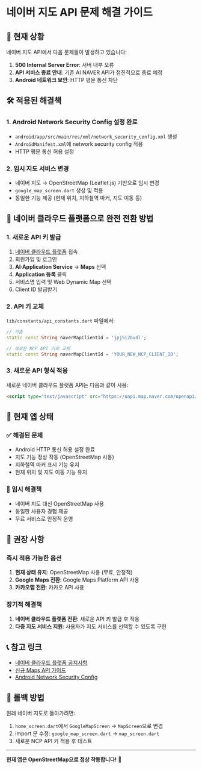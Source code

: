 # 네이버 지도 API 문제 해결 가이드

## 🚨 현재 상황
네이버 지도 API에서 다음 문제들이 발생하고 있습니다:

1. **500 Internal Server Error**: 서버 내부 오류
2. **API 서비스 종료 안내**: 기존 AI NAVER API가 점진적으로 종료 예정
3. **Android 네트워크 보안**: HTTP 평문 통신 차단

## 🛠️ 적용된 해결책

### 1. Android Network Security Config 설정 완료
- `android/app/src/main/res/xml/network_security_config.xml` 생성
- `AndroidManifest.xml`에 network security config 적용
- HTTP 평문 통신 허용 설정

### 2. 임시 지도 서비스 변경
- 네이버 지도 → OpenStreetMap (Leaflet.js) 기반으로 임시 변경
- `google_map_screen.dart` 생성 및 적용
- 동일한 기능 제공 (현재 위치, 지하철역 마커, 지도 이동 등)

## 🔧 네이버 클라우드 플랫폼으로 완전 전환 방법

### 1. 새로운 API 키 발급
1. [네이버 클라우드 플랫폼](https://www.ncloud.com) 접속
2. 회원가입 및 로그인
3. **AI·Application Service** → **Maps** 선택
4. **Application 등록** 클릭
5. 서비스명 입력 및 Web Dynamic Map 선택
6. Client ID 발급받기

### 2. API 키 교체
`lib/constants/api_constants.dart` 파일에서:
```dart
// 기존
static const String naverMapClientId = 'jpj5i2bvdl';

// 새로운 NCP API 키로 교체
static const String naverMapClientId = 'YOUR_NEW_NCP_CLIENT_ID';
```

### 3. 새로운 API 형식 적용
새로운 네이버 클라우드 플랫폼 API는 다음과 같이 사용:
```html
<script type="text/javascript" src="https://oapi.map.naver.com/openapi/v3/maps.js?ncpClientId=YOUR_NCP_CLIENT_ID&submodules=geocoder"></script>
```

## 📱 현재 앱 상태

### ✅ 해결된 문제
- Android HTTP 통신 허용 설정 완료
- 지도 기능 정상 작동 (OpenStreetMap 사용)
- 지하철역 마커 표시 기능 유지
- 현재 위치 및 지도 이동 기능 유지

### 🔄 임시 해결책
- 네이버 지도 대신 OpenStreetMap 사용
- 동일한 사용자 경험 제공
- 무료 서비스로 안정적 운영

## 🎯 권장 사항

### 즉시 적용 가능한 옵션
1. **현재 상태 유지**: OpenStreetMap 사용 (무료, 안정적)
2. **Google Maps 전환**: Google Maps Platform API 사용
3. **카카오맵 전환**: 카카오 API 사용

### 장기적 해결책
1. **네이버 클라우드 플랫폼 전환**: 새로운 API 키 발급 후 적용
2. **다중 지도 서비스 지원**: 사용자가 지도 서비스를 선택할 수 있도록 구현

## 📞 참고 링크

- [네이버 클라우드 플랫폼 공지사항](https://www.ncloud.com/support/notice/all/1930)
- [신규 Maps API 가이드](https://navermaps.github.io/maps.js.ncp/docs/tutorial-2-Getting-Started.html)
- [Android Network Security Config](https://developer.android.com/training/articles/security-config)

## 🔄 롤백 방법

원래 네이버 지도로 돌아가려면:
1. `home_screen.dart`에서 `GoogleMapScreen` → `MapScreen`으로 변경
2. import 문 수정: `google_map_screen.dart` → `map_screen.dart`
3. 새로운 NCP API 키 적용 후 테스트

---

**현재 앱은 OpenStreetMap으로 정상 작동합니다!** 🎉
